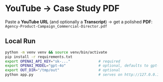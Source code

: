 # YouTube → Case Study PDF

Paste a **YouTube URL** (and optionally a **Transcript**) → get a polished **PDF**:
`Agency-Product-Campaign_Commercial-Director.pdf`

## Local Run

```bash
python -m venv venv && source venv/bin/activate
pip install -r requirements.txt
export OPENAI_API_KEY="sk-..."             # required
export OPENAI_MODEL="gpt-4o"               # optional, defaults to gpt-4o
export OUT_DIR="/tmp/out"                  # optional
python app.py                              # serves on http://127.0.0.1:8080

